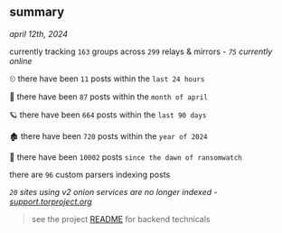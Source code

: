 
## summary
_april 12th, 2024_

currently tracking `163` groups across `299` relays & mirrors - _`75` currently online_

⏲ there have been `11` posts within the `last 24 hours`

🦈 there have been `87` posts within the `month of april`

🪐 there have been `664` posts within the `last 90 days`

🏚 there have been `720` posts within the `year of 2024`

🦕 there have been `10002` posts `since the dawn of ransomwatch`

there are `96` custom parsers indexing posts

_`20` sites using v2 onion services are no longer indexed - [support.torproject.org](https://support.torproject.org/onionservices/v2-deprecation/)_

> see the project [README](https://github.com/joshhighet/ransomwatch#ransomwatch--) for backend technicals
